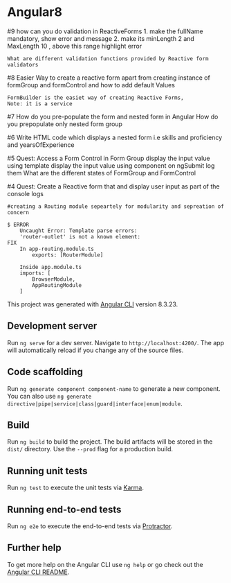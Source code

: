 # Angular8
#9 how can you do validation in ReactiveForms
    1. make the fullName mandatory, show error and message
    2. make its minLength 2 and MaxLength 10 , above this range highlight error

    What are different validation functions provided by Reactive form validators

#8 Easier Way to create a reactive form apart from creating instance of formGroup and formControl
    and how to add default Values
    
    FormBuilder is the easiet way of creating Reactive Forms,
    Note: it is a service

#7  How do you pre-populate the form and nested form in Angular
    How do you prepopulate only nested form group

#6 Write HTML code which displays a nested form i.e skills and proficiency and yearsOfExperience

#5 Quest: Access a Form Control in Form Group 
    display the input value using template 
    display the input value using component on ngSubmit log them
    What are the different states of FormGroup and FormControl   

#4 Quest: Create a Reactive form that and display user input as part of the console logs

    #creating a Routing module sepeartely for modularity and sepreation of concern

    $ ERROR
        Uncaught Error: Template parse errors:
        'router-outlet' is not a known element:
    FIX
        In app-routing.module.ts
            exports: [RouterModule]
        
        Inside app.module.ts
        imports: [
            BrowserModule,
            AppRoutingModule
        ]

This project was generated with [Angular CLI](https://github.com/angular/angular-cli) version 8.3.23.

## Development server

Run `ng serve` for a dev server. Navigate to `http://localhost:4200/`. The app will automatically reload if you change any of the source files.

## Code scaffolding

Run `ng generate component component-name` to generate a new component. You can also use `ng generate directive|pipe|service|class|guard|interface|enum|module`.

## Build

Run `ng build` to build the project. The build artifacts will be stored in the `dist/` directory. Use the `--prod` flag for a production build.

## Running unit tests

Run `ng test` to execute the unit tests via [Karma](https://karma-runner.github.io).

## Running end-to-end tests

Run `ng e2e` to execute the end-to-end tests via [Protractor](http://www.protractortest.org/).

## Further help

To get more help on the Angular CLI use `ng help` or go check out the [Angular CLI README](https://github.com/angular/angular-cli/blob/master/README.md).
